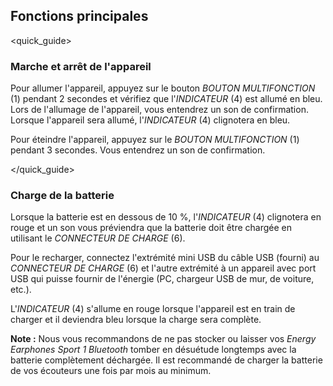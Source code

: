 ## Fonctions principales
<quick_guide>
### Marche et arrêt de l'appareil

Pour allumer l'appareil, appuyez sur le bouton *BOUTON MULTIFONCTION* (1) pendant 2 secondes et vérifiez que l'*INDICATEUR* (4) est allumé en bleu. Lors de l'allumage de l'appareil, vous entendrez un son de confirmation. Lorsque l'appareil sera allumé, l'*INDICATEUR* (4) clignotera en bleu. 

Pour éteindre l'appareil, appuyez sur le *BOUTON MULTIFONCTION* (1) pendant 3 secondes. Vous entendrez un son de confirmation.

</quick_guide>

### Charge de la batterie

Lorsque la batterie est en dessous de 10 %, l'*INDICATEUR* (4) clignotera en rouge et un son vous préviendra que la batterie doit être chargée en utilisant le *CONNECTEUR DE CHARGE* (6). 

Pour le recharger, connectez l'extrémité mini USB du câble USB (fourni) au *CONNECTEUR DE CHARGE* (6) et l'autre extrémité à un appareil avec port USB qui puisse fournir de l'énergie (PC, chargeur USB de mur, de voiture, etc.).

L'*INDICATEUR* (4) s'allume en rouge lorsque l'appareil est en train de charger et il deviendra bleu lorsque la charge sera complète.


**Note :** Nous vous recommandons de ne pas stocker ou laisser vos *Energy Earphones Sport 1 Bluetooth* tomber en désuétude longtemps avec la batterie complètement déchargée. Il est recommandé de charger la batterie de vos écouteurs une fois par mois au minimum.
